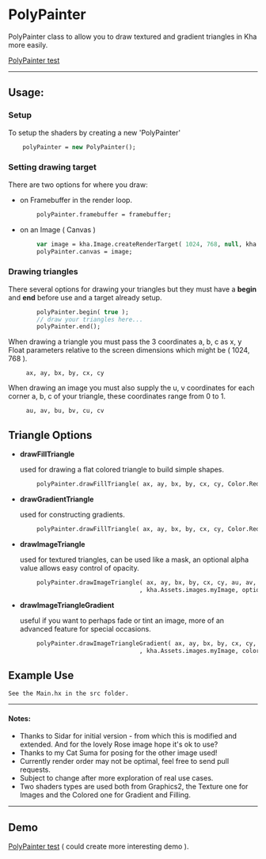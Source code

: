 # PolyPainter
PolyPainter class to allow you to draw textured and gradient triangles in Kha more easily.

[PolyPainter test](https://nanjizal.github.io/PolyPainter/build/html5/index.html)

___________________________________________________________________________________________________________________________________

## Usage:

### Setup

To setup the shaders by creating a new 'PolyPainter'

``` Haxe
	polyPainter = new PolyPainter();
```

### Setting drawing target

There are two options for where you draw:

- on Framebuffer in the render loop.

``` Haxe
	    polyPainter.framebuffer = framebuffer; 
```

- on an Image ( Canvas )

``` Haxe
        var image = kha.Image.createRenderTarget( 1024, 768, null, kha.graphics4.DepthStencilFormat.NoDepthAndStencil );
        polyPainter.canvas = image;
```

    

### Drawing triangles

There several options for drawing your triangles but they must have a **begin** and **end** before use and a target already setup.

``` Haxe
        polyPainter.begin( true );
        // draw your triangles here...
        polyPainter.end();
```

When drawing a triangle you must pass the 3 coordinates a, b, c as x, y Float parameters relative to the screen dimensions which might be ( 1024, 768 ). 
```
     ax, ay, bx, by, cx, cy 
```

When drawing an image you must also supply the u, v coordinates for each corner a, b, c of your triangle, these coordinates range from 0 to 1.
```
     au, av, bu, bv, cu, cv
```

## Triangle Options

- **drawFillTriangle**
    
    used for drawing a flat colored triangle to build simple shapes.

``` Haxe
        polyPainter.drawFillTriangle( ax, ay, bx, by, cx, cy, Color.Red );
```

- **drawGradientTriangle**
    
    used for constructing gradients.
    
``` Haxe
        polyPainter.drawFillTriangle( ax, ay, bx, by, cx, cy, Color.Red, Color.Green, Color.Blue );
```

- **drawImageTriangle**

    used for textured triangles, can be used like a mask, an optional alpha value allows easy control of opacity.

``` Haxe
        polyPainter.drawImageTriangle( ax, ay, bx, by, cx, cy, au, av, bu, bv, cu, cv
                                     , kha.Assets.images.myImage, optionAlpha );
```

- **drawImageTriangleGradient**

    useful if you want to perhaps fade or tint an image, more of an advanced feature for special occasions.
    
``` Haxe
        polyPainter.drawImageTriangleGradient( ax, ay, bx, by, cx, cy, au, av, bu, bv, cu, cv
                                     , kha.Assets.images.myImage, colorA, colorB, colorC );
```
## Example Use
    See the Main.hx in the src folder.



___________________________________________________________________________________________________________________________________

#### Notes:
- Thanks to Sidar for initial version - from which this is modified and extended. And for the lovely Rose image hope it's ok to use?
- Thanks to my Cat Suma for posing for the other image used!
- Currently render order may not be optimal, feel free to send pull requests.
- Subject to change after more exploration of real use cases.
- Two shaders types are used both from Graphics2, the Texture one for Images and the Colored one for Gradient and Filling. 

____________________________________________________________________________________________________________________________________
## Demo

[PolyPainter test](https://nanjizal.github.io/PolyPainter/build/html5/index.html) ( could create more interesting demo ).
